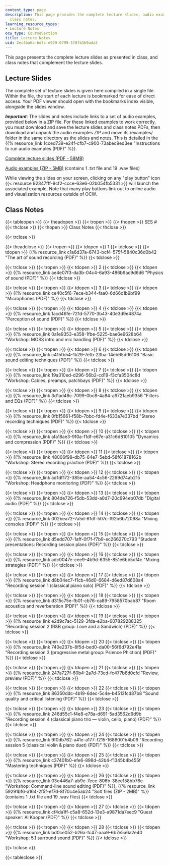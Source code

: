 ```yaml
---
content_type: page
description: This page provides the complete lecture slides, audio examples, and summary
  class notes.
learning_resource_types:
- Lecture Notes
ocw_type: CourseSection
title: Lecture Notes
uid: 2ec4ba6a-bdfc-e929-0799-1f8fb1b9ada3
---
```


This page presents the complete lecture slides as presented in class, and class notes that complement the lecture slides.

Lecture Slides
--------------

The complete set of lecture slides is given here compiled in a single file. Within the file, the start of each lecture is bookmarked for ease of direct access. Your PDF viewer should open with the bookmarks index visible, alongside the slides window.

_**Important**_: The slides and notes include links to a set of audio examples, provided below in a ZIP file. For these linked examples to work correctly, you must download and save the lecture slides and class notes PDFs, then download and unpack the audio examples ZIP and move its /examples/ folder in the same directory as the slides and notes. This is detailed in the {{% resource_link 1cced739-e24f-cfb7-c900-73abec9ed3ee "Instructions to run audio examples (PDF)" %}}.

[Complete lecture slides (PDF - 58MB)](/ans7870/21m/21m.380/F16/MIT21M_380F16_lec_slides.pdf)

[Audio examples (ZIP - 5MB)](/ans7870/21m/21m.380/F16/MIT21M_380F16_examples.zip) (contains 1 .txt file and 19 .wav files)

While viewing the slides on your screen, clicking on any "play button" icon {{< resource 92347fff-9cf2-ccce-63e6-02b054fb5331 >}} will launch the associated example. Note that many play buttons link out to online audio and visualization resources outside of OCW.

Class Notes
-----------

{{< tableopen >}}
{{< theadopen >}}
{{< tropen >}}
{{< thopen >}}
SES #
{{< thclose >}}
{{< thopen >}}
Class Notes
{{< thclose >}}

{{< trclose >}}

{{< theadclose >}}
{{< tropen >}}
{{< tdopen >}}
1
{{< tdclose >}}
{{< tdopen >}}
{{% resource_link c1a6d37a-6743-bcf4-575f-5840c36d0b42 "The art of sound recording (PDF)" %}}
{{< tdclose >}}

{{< trclose >}}
{{< tropen >}}
{{< tdopen >}}
2
{{< tdclose >}}
{{< tdopen >}}
{{% resource_link ae4e07f3-da3b-04c4-6a93-486b9ac9d6d6 "Physics of sound (PDF)" %}}
{{< tdclose >}}

{{< trclose >}}
{{< tropen >}}
{{< tdopen >}}
3
{{< tdclose >}}
{{< tdopen >}}
{{% resource_link ce40c5f6-7ece-b344-faa0-6d66c1b9bf99 "Microphones (PDF)" %}}
{{< tdclose >}}

{{< trclose >}}
{{< tropen >}}
{{< tdopen >}}
4
{{< tdclose >}}
{{< tdopen >}}
{{% resource_link 1acd46fe-721d-5770-3b43-40e3d9e4874a "Perception of sound (PDF)" %}}
{{< tdclose >}}

{{< trclose >}}
{{< tropen >}}
{{< tdopen >}}
5
{{< tdclose >}}
{{< tdopen >}}
{{% resource_link 0a1e9353-e358-1fbe-5225-bae6e9628b64 "Workshop: MOSS intro and mic handling (PDF)" %}}
{{< tdclose >}}

{{< trclose >}}
{{< tropen >}}
{{< tdopen >}}
6
{{< tdclose >}}
{{< tdopen >}}
{{% resource_link c415fb54-1b29-7efb-23ba-14eb65d06106 "Basic sound editing techniques (PDF)" %}}
{{< tdclose >}}

{{< trclose >}}
{{< tropen >}}
{{< tdopen >}}
7
{{< tdclose >}}
{{< tdopen >}}
{{% resource_link 19a310ed-d296-56b2-cd19-f3cfa3504c8d "Workshop: Cables, preamps, patchbays (PDF)" %}}
{{< tdclose >}}

{{< trclose >}}
{{< tropen >}}
{{< tdopen >}}
8
{{< tdclose >}}
{{< tdopen >}}
{{% resource_link 3d1ad46c-7099-0bc8-4a84-a9721aeb9356 "Filters and EQs (PDF)" %}}
{{< tdclose >}}

{{< trclose >}}
{{< tropen >}}
{{< tdopen >}}
9
{{< tdclose >}}
{{< tdopen >}}
{{% resource_link 0fb15661-f58b-7bbc-fd4e-f633a7e337bd "Stereo recording techniques (PDF)" %}}
{{< tdclose >}}

{{< trclose >}}
{{< tropen >}}
{{< tdopen >}}
10
{{< tdclose >}}
{{< tdopen >}}
{{% resource_link afa18ae3-9f0a-f1df-e67e-a31c6d810105 "Dynamics and compression (PDF)" %}}
{{< tdclose >}}

{{< trclose >}}
{{< tropen >}}
{{< tdopen >}}
11
{{< tdclose >}}
{{< tdopen >}}
{{% resource_link 48006f98-db75-64e7-5ebd-58f61878162b "Workshop: Stereo recording practice (PDF)" %}}
{{< tdclose >}}

{{< trclose >}}
{{< tropen >}}
{{< tdopen >}}
12
{{< tdclose >}}
{{< tdopen >}}
{{% resource_link ad1df172-385e-aa54-4c56-2269d74ab215 "Workshop: Headphone monitoring (PDF)" %}}
{{< tdclose >}}

{{< trclose >}}
{{< tropen >}}
{{< tdopen >}}
13
{{< tdclose >}}
{{< tdopen >}}
{{% resource_link 804de726-f5db-53dd-a0d7-20c694eb07db "Digital audio (PDF)" %}}
{{< tdclose >}}

{{< trclose >}}
{{< tropen >}}
{{< tdopen >}}
14
{{< tdclose >}}
{{< tdopen >}}
{{% resource_link 002bea72-7a5d-61df-507c-f92b6b72098a "Mixing consoles (PDF)" %}}
{{< tdclose >}}

{{< trclose >}}
{{< tropen >}}
{{< tdopen >}}
15
{{< tdclose >}}
{{< tdopen >}}
{{% resource_link d5edd707-1aff-0f7f-f7b9-ec266270c793 "Student presentations: Recording session plans (PDF)" %}} 
{{< tdclose >}}

{{< trclose >}}
{{< tropen >}}
{{< tdopen >}}
16
{{< tdclose >}}
{{< tdopen >}}
{{% resource_link adc0047e-cee9-4b9d-6355-851e6bb5df4c "Mixing strategies (PDF)" %}}
{{< tdclose >}}

{{< trclose >}}
{{< tropen >}}
{{< tdopen >}}
17
{{< tdclose >}}
{{< tdopen >}}
{{% resource_link d8b04ec7-f1cb-46d0-6684-d6ed87d608a4 "Recording session 1 (classical piano solo) (PDF)" %}}
{{< tdclose >}}

{{< trclose >}}
{{< tropen >}}
{{< tdopen >}}
18
{{< tdclose >}}
{{< tdopen >}}
{{% resource_link d315c75e-fb01-cb76-ca89-7958570bab87 "Room acoustics and reverberation (PDF)" %}}
{{< tdclose >}}

{{< trclose >}}
{{< tropen >}}
{{< tdopen >}}
19
{{< tdclose >}}
{{< tdopen >}}
{{% resource_link e2d9c7ac-5129-3fda-e2ba-607829288325 "Recording session 2 (R&B group: Love and a Sandwich) (PDF)" %}}
{{< tdclose >}}

{{< trclose >}}
{{< tropen >}}
{{< tdopen >}}
20
{{< tdclose >}}
{{< tdopen >}}
{{% resource_link 740e237b-8f5d-bed0-da00-56f6d792e41a "Recording session 3 (progressive metal group: Psience Phiction) (PDF)" %}}
{{< tdclose >}}

{{< trclose >}}
{{< tropen >}}
{{< tdopen >}}
21
{{< tdclose >}}
{{< tdopen >}}
{{% resource_link 247a727f-60b4-2a7d-73cd-fc477b8d0cfd "Review, preview (PDF)" %}}
{{< tdclose >}}

{{< trclose >}}
{{< tropen >}}
{{< tdopen >}}
22
{{< tdclose >}}
{{< tdopen >}}
{{% resource_link 86350ddc-4b19-6dec-5c4e-b4513fcd87b8 "Sound quality and critical listening (PDF)" %}}
{{< tdclose >}}

{{< trclose >}}
{{< tropen >}}
{{< tdopen >}}
23
{{< tdclose >}}
{{< tdopen >}}
{{% resource_link 246d55c1-f4e8-e78a-d691-5ad3562d9d9b "Recording session 4 (classical piano trio — violin, cello, piano) (PDF)" %}}
{{< tdclose >}}

{{< trclose >}}
{{< tropen >}}
{{< tdopen >}}
24
{{< tdclose >}}
{{< tdopen >}}
{{% resource_link 9f0db762-a41e-a177-f215-1686001b4b09 "Recording session 5 (classical violin & piano duet) (PDF)" %}}
{{< tdclose >}}

{{< trclose >}}
{{< tropen >}}
{{< tdopen >}}
25
{{< tdclose >}}
{{< tdopen >}}
{{% resource_link c37401b0-efe6-898d-42b4-f1345b4b455f "Mastering techniques (PDF)" %}}
{{< tdclose >}}

{{< trclose >}}
{{< tropen >}}
{{< tdopen >}}
26
{{< tdclose >}}
{{< tdopen >}}
{{% resource_link 03e446a7-ab9e-7ece-806b-38ee158bb76e "Workshop: Command-line sound editing (PDF)" %}}, {{% resource_link 59291bf6-a164-2f5f-ef7d-8f70c4e5ab24 "SoX files (ZIP - 2MB)" %}} (contains 1 .txt file and 19 .wav files)
{{< tdclose >}}

{{< trclose >}}
{{< tropen >}}
{{< tdopen >}}
27
{{< tdclose >}}
{{< tdopen >}}
{{% resource_link cf4da1ff-c5a8-652d-13e3-a9871da7eec9 "Guest speaker: Al Kooper (PDF)" %}}
{{< tdclose >}}

{{< trclose >}}
{{< tropen >}}
{{< tdopen >}}
28
{{< tdclose >}}
{{< tdopen >}}
{{% resource_link bd0ce052-b26a-fc47-aaa9-6b7e5a6a2e40 "Workshop: 5.1 surround sound (PDF)" %}}
{{< tdclose >}}

{{< trclose >}}

{{< tableclose >}}